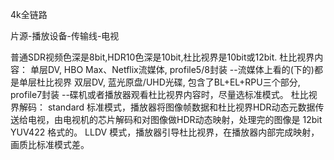 4k全链路

片源-播放设备-传输线-电视

普通SDR视频色深是8bit,HDR10色深是10bit,杜比视界是10bit或12bit.
杜比视界内容：
    单层DV, HBO Max、Netflix流媒体, profile5/8封装 
        --流媒体上看的(下的)都是单层杜比视界
    双层DV, 蓝光原盘/UHD光碟, 包含了BL+EL+RPU三个部分, profile7封装 
        --碟机或者播放器观看杜比视界内容时，尽量选标准模式。
杜比视界解码：
    standard 标准模式，播放器将图像帧数据和杜比视界HDR动态元数据传送给电视，由电视机的芯片解码和对图像做HDR动态映射，处理完的图像是 12bit YUV422 格式的。
    LLDV 模式，播放器引导杜比视界，在播放器内部完成映射，画质比标准模式差。

